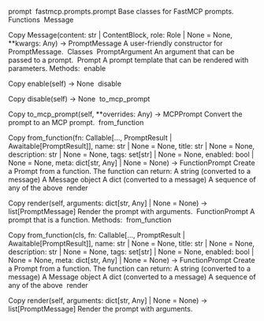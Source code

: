 prompt
​
fastmcp.prompts.prompt
Base classes for FastMCP prompts.
​
Functions
​
Message 

Copy
Message(content: str | ContentBlock, role: Role | None = None, **kwargs: Any) -> PromptMessage
A user-friendly constructor for PromptMessage.
​
Classes
​
PromptArgument 
An argument that can be passed to a prompt.
​
Prompt 
A prompt template that can be rendered with parameters.
Methods:
​
enable 

Copy
enable(self) -> None
​
disable 

Copy
disable(self) -> None
​
to_mcp_prompt 

Copy
to_mcp_prompt(self, **overrides: Any) -> MCPPrompt
Convert the prompt to an MCP prompt.
​
from_function 

Copy
from_function(fn: Callable[..., PromptResult | Awaitable[PromptResult]], name: str | None = None, title: str | None = None, description: str | None = None, tags: set[str] | None = None, enabled: bool | None = None, meta: dict[str, Any] | None = None) -> FunctionPrompt
Create a Prompt from a function.
The function can return:
A string (converted to a message)
A Message object
A dict (converted to a message)
A sequence of any of the above
​
render 

Copy
render(self, arguments: dict[str, Any] | None = None) -> list[PromptMessage]
Render the prompt with arguments.
​
FunctionPrompt 
A prompt that is a function.
Methods:
​
from_function 

Copy
from_function(cls, fn: Callable[..., PromptResult | Awaitable[PromptResult]], name: str | None = None, title: str | None = None, description: str | None = None, tags: set[str] | None = None, enabled: bool | None = None, meta: dict[str, Any] | None = None) -> FunctionPrompt
Create a Prompt from a function.
The function can return:
A string (converted to a message)
A Message object
A dict (converted to a message)
A sequence of any of the above
​
render 

Copy
render(self, arguments: dict[str, Any] | None = None) -> list[PromptMessage]
Render the prompt with arguments.
